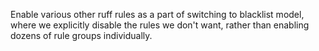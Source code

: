 Enable various other ruff rules as a part of switching to blacklist model, where we explicitly disable the rules we don't want, rather than enabling dozens of rule groups individually.
